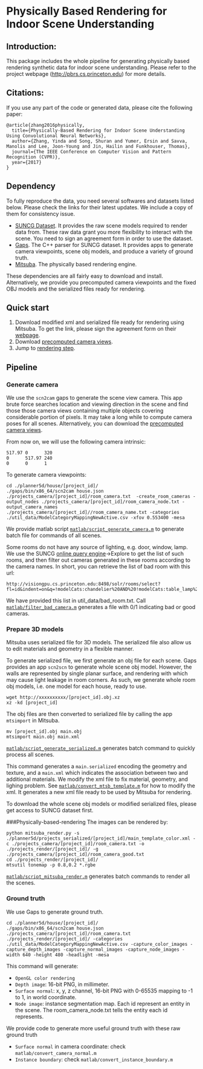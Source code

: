 # Physically Based Rendering for Indoor Scene Understanding

## Introduction:

This package includes the whole pipeline for generating physically based rendering synthetic data for indoor scene understanding. Please refer to the project webpage (http://pbrs.cs.princeton.edu) for more details.

## Citations:
If you use any part of the code or generated data, please cite the following paper:


	@article{zhang2016physically,
	  title={Physically-Based Rendering for Indoor Scene Understanding Using Convolutional Neural Networks},
	  author={Zhang, Yinda and Song, Shuran and Yumer, Ersin and Savva, Manolis and Lee, Joon-Young and Jin, Hailin and Funkhouser, Thomas},
	  journal={The IEEE Conference on Computer Vision and Pattern Recognition (CVPR)},
	  year={2017}
	}


## Dependency

To fully reproduce the data, you need several softwares and datasets listed below. Please check the links for their latest updates. We include a copy of them for consistency issue.
- [SUNCG Dataset](http://suncg.cs.princeton.edu). It provides the raw scene models required to render data from. These raw data grant you more flexibility to interact with the scene. You need to sign an agreement form in order to use the dataset.
- [Gaps](https://github.com/tomfunkhouser/gaps). The C++ parser for SUNCG dataset. It provides apps to generate camera viewpoints, scene obj models, and produce a variety of ground truth.
- [Mitsuba](http://www.mitsuba-renderer.org/). The physically based rendering engine.

These dependencies are all fairly easy to download and install. Alternatively, we provide you precomputed camera viewpoints and the fixed OBJ models and the serialized files ready for rendering.

## Quick start
1. Download modified xml and serialized file ready for rendering using Mitsuba. To get the link, please sign the agreement form on their [webpage](http://suncg.cs.princeton.edu).
2. Download [precomputed camera views](http://pbrs.cs.princeton.edu/pbrs_release/data/camera_v2.zip).
3. Jump to [rendering step](###Physically-based-rendering). 

## Pipeline

### Generate camera
We use the `scn2cam` gaps to generate the scene view camera. This app brute force searches location and viewing direction in the scene and find those those camera views containing multiple objects covering considerable portion of pixels. It may take a long while to compute camera poses for all scenes. Alternatively, you can download the [precomputed camera views](http://pbrs.cs.princeton.edu/pbrs_release/data/camera_v2.zip).

From now on, we will use the following camera intrinsic:
```
517.97 0      320
0      517.97 240
0      0      1 
```
To generate camera viewpoints:
```
cd ./planner5d/house/[project_id]/
./gaps/bin/x86_64/scn2cam house.json ./projects_camera/[project_id]/room_camera.txt  -create_room_cameras -output_nodes ./projects_camera/[project_id]/room_camera_node.txt -output_camera_names ./projects_camera/[project_id]//room_camera_name.txt -categories ./util_data/ModelCategoryMappingNewActive.csv -xfov 0.553400 -mesa
```

We provide matlab script [`matlab/script_generate_camera.m`](matlab/script_generate_camera.m) to generate batch file for commands of all scenes. 

Some rooms do not have any source of lighting, e.g. door, window, lamp. We use the SUNCG [online query engine](http://suncg.cs.princeton.edu/#)->Explore to get the list of such rooms, and then filter out cameras generated in these rooms according to the camera names. In short, you can retrieve the list of bad room with this url:
```
http://visiongpu.cs.princeton.edu:8498/solr/rooms/select?fl=id&indent=on&q=!modelCats:chandelier%20AND%20!modelCats:table_lamp%20AND%20!modelCats:floor_lamps%20AND%20!modelCats:wall_lamp%20AND%20!modelCats:window%20AND%20!modelCats:door%20AND%20!modelCats:garage_door&wt=csv&rows=100000
```

We have provided this list in util_data/bad_room.txt. Call [`matlab/filter_bad_camera.m`](matlab/filter_bad_camera.m) generates a file with 0/1 indicating bad or good cameras.


### Prepare 3D models
Mitsuba uses serialized file for 3D models. The serialized file also allow us to edit materials and geometry in a flexible manner. 

To generate serialized file, we first generate an obj file for each scene. Gaps provides an app `scn2scn` to generate whole scene obj model. However, the walls are represented by single planar surface, and rendering with which may cause light leakage in room corners. As such, we generate whole room obj models, i.e. one model for each house, ready to use. 
```
wget http://xxxxxxxxxx/[project_id].obj.xz
xz -kd [project_id]
```

The obj files are then converted to serialized file by calling the app `mtsimport` in Mitsuba.
```
mv [project_id].obj main.obj
mtsimport main.obj main.xml
```
[`matlab/script_generate_serialized.m`](matlab/script_generate_serialized.m) generates batch command to quickly process all scenes.

This command generates a `main.serialized` encoding the geometry and texture, and a `main.xml` which indicates the association between two and additional materials. We modify the xml file to fix material, geometry, and lighing problem. See [`matlab/convert_mtsb_template.m`](matlab/convert_mtsb_template.m) for how to modify the xml. It generates a new xml file ready to be used by Mitsuba for rendering.

To download the whole scene obj models or modified serialized files, please get access to SUNCG dataset first.

###Physically-based-rendering
The images can be rendered by:
```
python mitsuba_render.py -s ./planner5d/projects_serialized/[project_id]/main_template_color.xml -c ./projects_camera/[project_id]/room_camera.txt -o ./projects_render/[project_id]/ -g ./projects_camera/[project_id]/room_camera_good.txt
cd ./projects_render/[project_id]/
mtsutil tonemap -p 0.8,0.2 *.rgbe
```

[`matlab/script_mitsuba_render.m`](matlab/script_mitsuba_render.m) generates batch commands to render all the scenes.

### Ground truth 
We use Gaps to generate ground truth. 
```
cd ./planner5d/house/[project_id]/
./gaps/bin/x86_64/scn2cam house.json ./projects_camera/[project_id]/room_camera.txt ./projects_render/[project_id]/ -categories ./util_data/ModelCategoryMappingNewActive.csv -capture_color_images -capture_depth_images -capture_normal_images -capture_node_images -width 640 -height 480 -headlight -mesa
```

This command will generate:
- `OpenGL color rendering`
- `Depth image`: 16-bit PNG, in millimeter.
- `Surface normal`: x, y, z channel, 16-bit PNG with 0-65535 mapping to -1 to 1, in world coordinate.
- `Node image`: instance segmentation map. Each id represent an entity in the scene. The room_camera_node.txt tells the entity each id represents.

We provide code to generate more useful ground truth with these raw ground truth
- `Surface normal` in camera coordinate: check `matlab/convert_camera_normal.m`
- `Instance boundary`: check `matlab/convert_instance_boundary.m`
